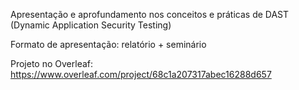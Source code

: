 Apresentação e aprofundamento nos conceitos e práticas de DAST (Dynamic Application Security Testing)

Formato de apresentação: relatório + seminário

Projeto no Overleaf: https://www.overleaf.com/project/68c1a207317abec16288d657